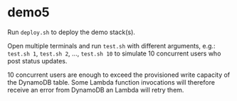 # demo5

Run `deploy.sh` to deploy the demo stack(s).

Open multiple terminals and run `test.sh` with different arguments, e.g.: `test.sh 1`, `test.sh 2`, ..., `test.sh 10` to simulate 10 concurrent users who post status updates.

10 concurrent users are enough to exceed the provisioned write capacity of the DynamoDB table. Some Lambda function invocations will therefore receive an error from DynamoDB an Lambda will retry them.
